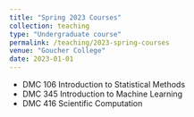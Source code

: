 ```yaml
---
title: "Spring 2023 Courses"
collection: teaching
type: "Undergraduate course"
permalink: /teaching/2023-spring-courses
venue: "Goucher College"
date: 2023-01-01
---
```


* DMC 106 Introduction to Statistical Methods
* DMC 345 Introduction to Machine Learning
* DMC 416 Scientific Computation